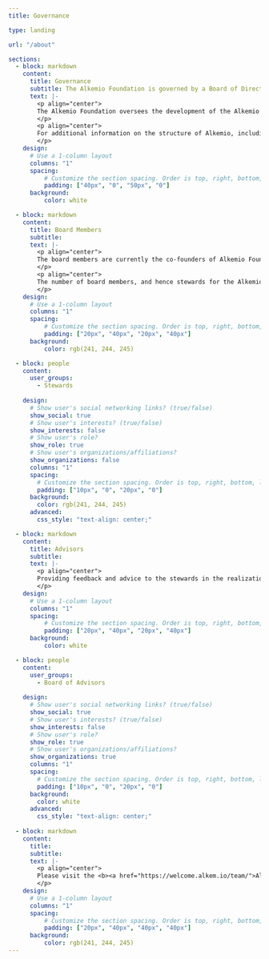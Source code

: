 ```yaml
---
title: Governance

type: landing

url: "/about"

sections:
  - block: markdown
    content:
      title: Governance
      subtitle: The Alkemio Foundation is governed by a Board of Directors
      text: |-
        <p align="center">
        The Alkemio Foundation oversees the development of the Alkemio platform. This is achieved by the board members of Alkemio Foundation being the stewards of Alkemio Holding B.V., which is responsible for the Alkemio platform.
        </p>
        <p align="center">
        For additional information on the structure of Alkemio, including steward-ownership, please visit the <b><a href="/structure">Structure</a></b> page.  
        </p>
    design:
      # Use a 1-column layout
      columns: "1"
      spacing:
          # Customize the section spacing. Order is top, right, bottom, left.
          padding: ["40px", "0", "50px", "0"]
      background:
          color: white

  - block: markdown
    content:
      title: Board Members
      subtitle: 
      text: |-
        <p align="center">
        The board members are currently the co-founders of Alkemio Foundation. 
        </p>
        <p align="center">
        The number of board members, and hence stewards for the Alkemio platform, will be expanded as the organization grows.
        </p>
    design:
      # Use a 1-column layout
      columns: "1"
      spacing:
          # Customize the section spacing. Order is top, right, bottom, left.
          padding: ["20px", "40px", "20px", "40px"]
      background:
          color: rgb(241, 244, 245)

  - block: people
    content:
      user_groups:
        - Stewards
  
    design:
      # Show user's social networking links? (true/false)
      show_social: true
      # Show user's interests? (true/false)
      show_interests: false
      # Show user's role?
      show_role: true
      # Show user's organizations/affiliations?
      show_organizations: false
      columns: "1"
      spacing:
        # Customize the section spacing. Order is top, right, bottom, left.
        padding: ["10px", "0", "20px", "0"]
      background:
        color: rgb(241, 244, 245)
      advanced:
        css_style: "text-align: center;"

  - block: markdown
    content:
      title: Advisors
      subtitle: 
      text: |-
        <p align="center">
        Providing feedback and advice to the stewards in the realization of the vision of Alkemio Foundation. Participation in the Board of Advisors is a voluntary role.
        </p>
    design:
      # Use a 1-column layout
      columns: "1"
      spacing:
          # Customize the section spacing. Order is top, right, bottom, left.
          padding: ["20px", "40px", "20px", "40px"]
      background:
          color: white

  - block: people
    content:
      user_groups:
        - Board of Advisors
  
    design:
      # Show user's social networking links? (true/false)
      show_social: true
      # Show user's interests? (true/false)
      show_interests: false
      # Show user's role?
      show_role: true
      # Show user's organizations/affiliations?
      show_organizations: true
      columns: "1"
      spacing:
        # Customize the section spacing. Order is top, right, bottom, left.
        padding: ["10px", "0", "20px", "0"]
      background:
        color: white
      advanced:
        css_style: "text-align: center;"
      
  - block: markdown
    content:
      title: 
      subtitle: 
      text: |-
        <p align="center">
        Please visit the <b><a href="https://welcome.alkem.io/team/">Alkemio team page</a></b> for additional information about the team realizing the Alkemio vision, as well as for open vacancies.  
        </p>
    design:
      # Use a 1-column layout
      columns: "1"
      spacing:
          # Customize the section spacing. Order is top, right, bottom, left.
          padding: ["20px", "40px", "40px", "40px"]
      background:
          color: rgb(241, 244, 245)
---
```

